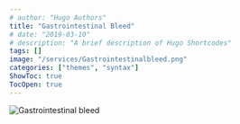 ```yaml
---
# author: "Hugo Authors"
title: "Gastrointestinal Bleed"
# date: "2019-03-10"
# description: "A brief description of Hugo Shortcodes"
tags: []
image: "/services/Gastrointestinalbleed.png"
categories: ["themes", "syntax"]
ShowToc: true
TocOpen: true
---
```


![Gastrointestinal bleed](/services/Gastrointestinalbleed.png)
